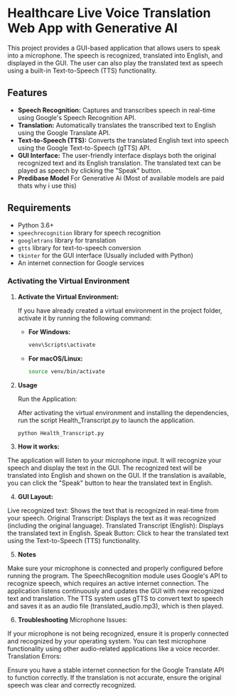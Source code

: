 # Healthcare Live Voice Translation Web App with Generative AI

This project provides a GUI-based application that allows users to speak into a microphone. The speech is recognized, translated into English, and displayed in the GUI. The user can also play the translated text as speech using a built-in Text-to-Speech (TTS) functionality.

## Features

- **Speech Recognition:** Captures and transcribes speech in real-time using Google's Speech Recognition API.
- **Translation:** Automatically translates the transcribed text to English using the Google Translate API.
- **Text-to-Speech (TTS):** Converts the translated English text into speech using the Google Text-to-Speech (gTTS) API.
- **GUI Interface:** The user-friendly interface displays both the original recognized text and its English translation. The translated text can be played as speech by clicking the "Speak" button.
- **Predibase Model** For Generative Ai (Most of available models are paid thats why i use this)

## Requirements

- Python 3.6+
- `speechrecognition` library for speech recognition
- `googletrans` library for translation
- `gtts` library for text-to-speech conversion
- `tkinter` for the GUI interface (Usually included with Python)
- An internet connection for Google services

### Activating the Virtual Environment

1. **Activate the Virtual Environment:**

   If you have already created a virtual environment in the project folder, activate it by running the following command:

   - **For Windows:**
     ```bash
     venv\Scripts\activate
     ```

   - **For macOS/Linux:**
     ```bash
     source venv/bin/activate
     ```

2. **Usage**

    Run the Application:

    After activating the virtual environment and installing the dependencies, run the script Health_Transcript.py to launch the application.

    ```bash
    python Health_Transcript.py
    ```

3. **How it works:**

The application will listen to your microphone input.
It will recognize your speech and display the text in the GUI.
The recognized text will be translated into English and shown on the GUI.
If the translation is available, you can click the "Speak" button to hear the translated text in English.

4. **GUI Layout:**

Live recognized text: Shows the text that is recognized in real-time from your speech.
Original Transcript: Displays the text as it was recognized (including the original language).
Translated Transcript (English): Displays the translated text in English.
Speak Button: Click to hear the translated text using the Text-to-Speech (TTS) functionality.


5. **Notes**

Make sure your microphone is connected and properly configured before running the program.
The SpeechRecognition module uses Google's API to recognize speech, which requires an active internet connection.
The application listens continuously and updates the GUI with new recognized text and translation.
The TTS system uses gTTS to convert text to speech and saves it as an audio file (translated_audio.mp3), which is then played.


6. **Troubleshooting**
Microphone Issues:

If your microphone is not being recognized, ensure it is properly connected and recognized by your operating system.
You can test microphone functionality using other audio-related applications like a voice recorder.
Translation Errors:

Ensure you have a stable internet connection for the Google Translate API to function correctly.
If the translation is not accurate, ensure the original speech was clear and correctly recognized.
